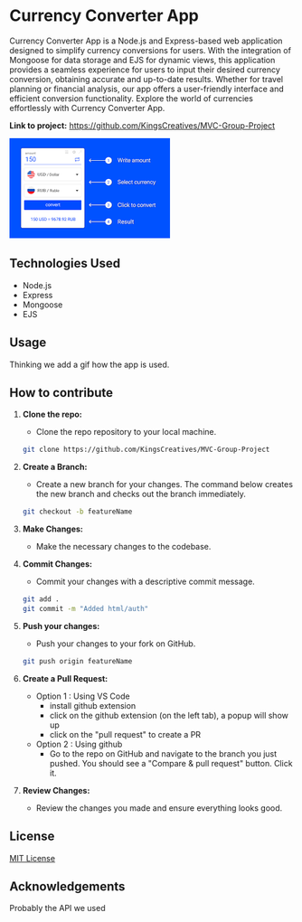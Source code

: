 # Currency Converter App
Currency Converter App is a Node.js and Express-based web application designed to simplify currency conversions for users. With the integration of Mongoose for data storage and EJS for dynamic views, this application provides a seamless experience for users to input their desired currency conversion, obtaining accurate and up-to-date results. Whether for travel planning or financial analysis, our app offers a user-friendly interface and efficient conversion functionality. Explore the world of currencies effortlessly with Currency Converter App.

**Link to project:** https://github.com/KingsCreatives/MVC-Group-Project

![Alt text](download.png)

## Technologies Used
- Node.js
- Express
- Mongoose
- EJS

## Usage
Thinking we add a gif how the app is used.

## How to contribute

1. **Clone the repo:**
   - Clone the repo repository to your local machine.

   ```bash
   git clone https://github.com/KingsCreatives/MVC-Group-Project
   ```

2. **Create a Branch:**
   - Create a new branch for your changes. The command below creates the new branch and checks out the branch immediately.

   ```bash
   git checkout -b featureName
   ```

3. **Make Changes:**
   - Make the necessary changes to the codebase.

4. **Commit Changes:**
   - Commit your changes with a descriptive commit message.

   ```bash
   git add .
   git commit -m "Added html/auth"
   ```

5. **Push your changes:**
   - Push your changes to your fork on GitHub.

   ```bash
   git push origin featureName
   ```

6. **Create a Pull Request:**
   - Option 1 : Using VS Code
      - install github extension
      - click on the github extension (on the left tab), a popup will show up
      - click on the "pull request" to create a PR
   - Option 2 : Using github 
     - Go to the repo on GitHub and navigate to the branch you just pushed. You should see a "Compare & pull request" button. Click it.

7. **Review Changes:**
   - Review the changes you made and ensure everything looks good.


## License
[MIT License](https://choosealicense.com/licenses/mit/)

## Acknowledgements
Probably the API we used
